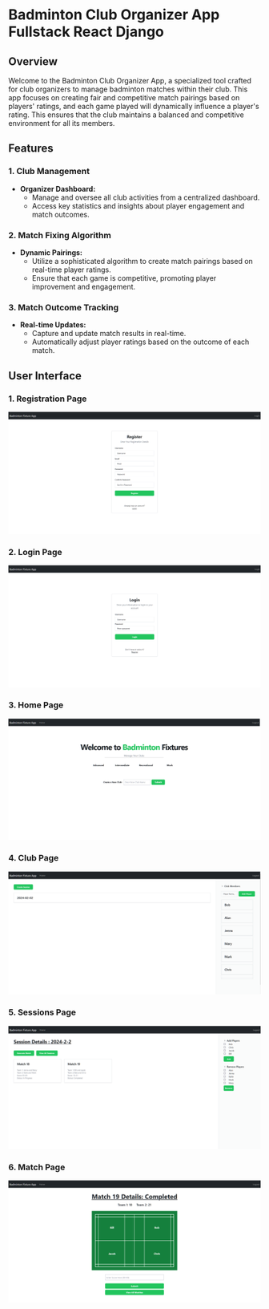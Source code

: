 # Badminton Club Organizer App Fullstack React Django

## Overview

Welcome to the Badminton Club Organizer App, a specialized tool crafted for club organizers to manage badminton matches within their club. This app focuses on creating fair and competitive match pairings based on players' ratings, and each game played will dynamically influence a player's rating. This ensures that the club maintains a balanced and competitive environment for all its members.

## Features

### 1. Club Management

- **Organizer Dashboard:**
  - Manage and oversee all club activities from a centralized dashboard.
  - Access key statistics and insights about player engagement and match outcomes.

### 2. Match Fixing Algorithm

- **Dynamic Pairings:**
  - Utilize a sophisticated algorithm to create match pairings based on real-time player ratings.
  - Ensure that each game is competitive, promoting player improvement and engagement.

### 3. Match Outcome Tracking

- **Real-time Updates:**
  - Capture and update match results in real-time.
  - Automatically adjust player ratings based on the outcome of each match.

## User Interface

### 1. Registration Page

![Register Page](./Register.png)

### 2. Login Page

![Login Page](./login.png)

### 3. Home Page

![Home Page](./home.png)

### 4. Club Page

![Club Page](./Sessions.png)

### 5. Sessions Page

![Sessions Page](./matches.png)

### 6. Match Page

![Match Page](./match.png)
